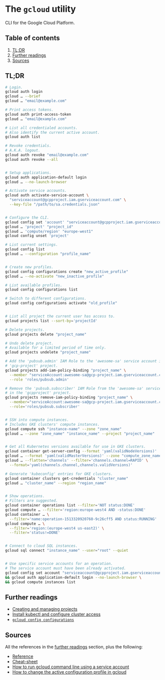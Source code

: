 # The `gcloud` utility

CLI for the Google Cloud Platform.

## Table of contents <!-- omit in toc -->

1. [TL;DR](#tldr)
1. [Further readings](#further-readings)
1. [Sources](#sources)

## TL;DR

```sh
# Login.
gcloud auth login
gcloud … --brief
gcloud … "email@example.com"

# Print access tokens.
gcloud auth print-access-token
gcloud … "email@example.com"

# List all credentialed accounts.
# Also identify the current active account.
gcloud auth list

# Revoke credentials.
# A.K.A. logout.
gcloud auth revoke "email@example.com"
gcloud auth revoke --all


# Setup applications.
gcloud auth application-default login
gcloud … --no-launch-browser

# Activate service accounts.
gcloud auth activate-service-account \
  "serviceaccount@gcpproject.iam.gserviceaccount.com" \
  --key-file "/path/to/sa.credentials.json"


# Configure the CLI.
gcloud config set 'account' "serviceaccount@gcpproject.iam.gserviceaccount.com"
gcloud … 'project' "project_id"
gcloud … 'compute/region' "europe-west1"
gcloud config unset 'project'

# List current settings.
gcloud config list
gcloud … --configuration "profile_name"


# Create new profiles.
gcloud config configurations create "new_active_profile"
gcloud … --no-activate "new_inactive_profile"

# List available profiles.
gcloud config configurations list

# Switch to different configurations.
gcloud config configurations activate "old_profile"


# List all project the current user has access to.
gcloud projects list --sort-by='projectId'

# Delete projects.
gcloud projects delete "project_name"

# Undo delete project.
# Available for a limited period of time only.
gcloud projects undelete "project_name"

# Add the 'pubsub.admin' IAM Role to the 'awesome-sa' service account in the
# 'gcp-project' project.
gcloud projects add-iam-policy-binding "project_name" \
  --member "serviceAccount:awesome-sa@gcp-project.iam.gserviceaccount.com" \
  --role 'roles/pubsub.admin'

# Remove the 'pubsub.subscriber' IAM Role from the 'awesome-sa' service account
# in the 'gcpproject' project.
gcloud projects remove-iam-policy-binding "project_name" \
  --member="serviceAccount:awesome-sa@gcp-project.iam.gserviceaccount.com" \
  --role='roles/pubsub.subscriber'


# SSH into compute instances.
# Includes GKE clusters' compute instances.
gcloud compute ssh "instance-name" --zone "zone_name"
gcloud … --zone "zone_name" "instance_name" --project "project_name"


# Get all Kubernetes versions available for use in GKE clusters.
gcloud container get-server-config --format 'yaml(validNodeVersions)'
gcloud … --format 'yaml(validMasterVersions)' --zone "compute_zone_name"
gcloud … --flatten='channels' --filter='channels.channel=RAPID' \
  --format='yaml(channels.channel,channels.validVersions)'

# Generate 'kubeconfig' entries for GKE clusters.
gcloud container clusters get-credentials "cluster_name"
gcloud … "cluster_name" --region "region_name"


# Show operations.
# Filters are suggested.
gcloud container operations list --filter='NOT status:DONE'
gcloud compute … --filter='region:europe-west4 AND -status:DONE'
gcloud container … \
  --filter='name:operation-1513320920760-9c26cff5 AND status:RUNNING'
gcloud compute … \
  --filter='region:(europe-west4 us-east2)' \
  --filter='status!=DONE'


# Connect to cloud SQL instances.
gcloud sql connect "instance_name" --user="root" --quiet


# Use specific service accounts for an operation.
# The service account must have been already activated.
gcloud config set account "serviceaccount@gcpproject.iam.gserviceaccount.com" \
&& gcloud auth application-default login --no-launch-browser \
&& gcloud compute instances list
```

## Further readings

- [Creating and managing projects]
- [Install kubectl and configure cluster access]
- [`gcloud config configurations`][gcloud config configurations]

## Sources

All the references in the [further readings] section, plus the following:

- [Reference]
- [Cheat-sheet]
- [How to run gcloud command line using a service account]
- [How to change the active configuration profile in gcloud]

<!--
  References
  -->

<!-- Upstream -->
[cheat-sheet]: https://cloud.google.com/sdk/gcloud/reference/cheat-sheet
[creating and managing projects]: https://cloud.google.com/resource-manager/docs/creating-managing-projects
[gcloud config configurations]: https://cloud.google.com/sdk/gcloud/reference/config/configurations
[install kubectl and configure cluster access]: https://cloud.google.com/kubernetes-engine/docs/how-to/cluster-access-for-kubectl
[reference]: https://cloud.google.com/sdk/gcloud/reference/

<!-- In-article sections -->
[further readings]: #further-readings

<!-- Others -->
[how to change the active configuration profile in gcloud]: https://stackoverflow.com/questions/35744901/how-to-change-the-active-configuration-profile-in-gcloud#35750001
[how to run gcloud command line using a service account]: https://pnatraj.medium.com/how-to-run-gcloud-command-line-using-a-service-account-f39043d515b9
